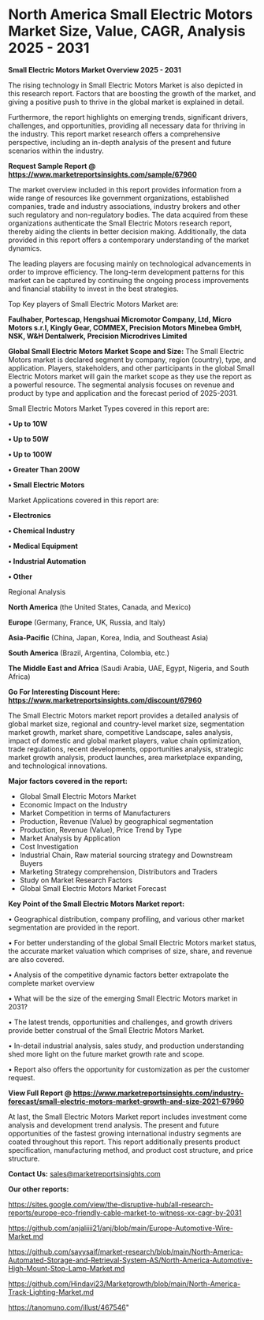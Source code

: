# North America Small Electric Motors Market Size, Value, CAGR, Analysis 2025 - 2031

<Strong> Small Electric Motors Market Overview 2025 - 2031</strong>

The rising technology in Small Electric Motors Market is also depicted in this research report. Factors that are boosting the growth of the market, and giving a positive push to thrive in the global market is explained in detail.

Furthermore, the report highlights on emerging trends, significant drivers, challenges, and opportunities, providing all necessary data for thriving in the industry. This report market research offers a comprehensive perspective, including an in-depth analysis of the present and future scenarios within the industry.

<strong>Request Sample Report @ <a href=https://www.marketreportsinsights.com/sample/67960>https://www.marketreportsinsights.com/sample/67960</a></strong>

The market overview included in this report provides information from a wide range of resources like government organizations, established companies, trade and industry associations, industry brokers and other such regulatory and non-regulatory bodies. The data acquired from these organizations authenticate the Small Electric Motors research report, thereby aiding the clients in better decision making. Additionally, the data provided in this report offers a contemporary understanding of the market dynamics.

The leading players are focusing mainly on technological advancements in order to improve efficiency. The long-term development patterns for this market can be captured by continuing the ongoing process improvements and financial stability to invest in the best strategies.

Top Key players of Small Electric Motors Market are:

<strong>Faulhaber, Portescap, Hengshuai Micromotor Company, Ltd, Micro Motors s.r.l, Kingly Gear, COMMEX, Precision Motors Minebea GmbH, NSK, W&H Dentalwerk, Precision Microdrives Limited</strong>

<strong><b>Global Small Electric Motors Market Scope and Size:</b></strong>
The Small Electric Motors market is declared segment by company, region (country), type, and application. Players, stakeholders, and other participants in the global Small Electric Motors market will gain the market scope as they use the report as a powerful resource. The segmental analysis focuses on revenue and product by type and application and the forecast period of 2025-2031.

Small Electric Motors Market Types covered in this report are:

<strong>• Up to 10W

• Up to 50W

• Up to 100W

• Greater Than 200W

• Small Electric Motors</strong>

Market Applications covered in this report are:

<strong>• Electronics

• Chemical Industry

• Medical Equipment

• Industrial Automation

• Other</strong> 

Regional Analysis

<strong>North America</strong> (the United States, Canada, and Mexico)

<strong>Europe</strong> (Germany, France, UK, Russia, and Italy)

<strong>Asia-Pacific</strong> (China, Japan, Korea, India, and Southeast Asia)

<strong>South America</strong> (Brazil, Argentina, Colombia, etc.)

<strong>The Middle East and Africa</strong> (Saudi Arabia, UAE, Egypt, Nigeria, and South Africa)

<strong>Go For Interesting Discount Here: <a href=https://www.marketreportsinsights.com/discount/67960>https://www.marketreportsinsights.com/discount/67960</a></strong>

The Small Electric Motors market report provides a detailed analysis of global market size, regional and country-level market size, segmentation market growth, market share, competitive Landscape, sales analysis, impact of domestic and global market players, value chain optimization, trade regulations, recent developments, opportunities analysis, strategic market growth analysis, product launches, area marketplace expanding, and technological innovations.

<strong><b>Major factors covered in the report:</b></strong>
<ul>
  <li>Global Small Electric Motors Market </li>
  <li>Economic Impact on the Industry</li>
  <li>Market Competition in terms of Manufacturers</li>
  <li>Production, Revenue (Value) by geographical segmentation</li>
  <li>Production, Revenue (Value), Price Trend by Type</li>
  <li>Market Analysis by Application</li>
  <li>Cost Investigation</li>
  <li>Industrial Chain, Raw material sourcing strategy and Downstream Buyers</li>
  <li>Marketing Strategy comprehension, Distributors and Traders</li>
  <li>Study on Market Research Factors</li>
  <li>Global Small Electric Motors Market Forecast</li>
</ul>

<strong><b>Key Point of the Small Electric Motors Market report:</b></strong>

• Geographical distribution, company profiling, and various other market segmentation are provided in the report.

• For better understanding of the global Small Electric Motors market status, the accurate market valuation which comprises of size, share, and revenue are also covered.

• Analysis of the competitive dynamic factors better extrapolate the complete market overview

• What will be the size of the emerging Small Electric Motors market in 2031?

• The latest trends, opportunities and challenges, and growth drivers provide better construal of the Small Electric Motors Market.

• In-detail industrial analysis, sales study, and production understanding shed more light on the future market growth rate and scope.

• Report also offers the opportunity for customization as per the customer request.

<strong><b>View Full Report @ <a href=https://www.marketreportsinsights.com/industry-forecast/small-electric-motors-market-growth-and-size-2021-67960>https://www.marketreportsinsights.com/industry-forecast/small-electric-motors-market-growth-and-size-2021-67960</a></b></strong>


At last, the Small Electric Motors Market report includes investment come analysis and development trend analysis. The present and future opportunities of the fastest growing international industry segments are coated throughout this report. This report additionally presents product specification, manufacturing method, and product cost structure, and price structure.

<strong>Contact Us:</strong>
sales@marketreportsinsights.com

<strong>Our other reports:</strong>

<a href=https://sites.google.com/view/the-disruptive-hub/all-research-reports/europe-eco-friendly-cable-market-to-witness-xx-cagr-by-2031>https://sites.google.com/view/the-disruptive-hub/all-research-reports/europe-eco-friendly-cable-market-to-witness-xx-cagr-by-2031</a>

<a href=https://github.com/anjaliiii21/anj/blob/main/Europe-Automotive-Wire-Market.md>https://github.com/anjaliiii21/anj/blob/main/Europe-Automotive-Wire-Market.md</a>

<a href=https://github.com/sayysaif/market-research/blob/main/North-America-Automated-Storage-and-Retrieval-System-AS/North-America-Automotive-High-Mount-Stop-Lamp-Market.md>https://github.com/sayysaif/market-research/blob/main/North-America-Automated-Storage-and-Retrieval-System-AS/North-America-Automotive-High-Mount-Stop-Lamp-Market.md</a>

<a href=https://github.com/Hindavi23/Marketgrowth/blob/main/North-America-Track-Lighting-Market.md>https://github.com/Hindavi23/Marketgrowth/blob/main/North-America-Track-Lighting-Market.md</a>

<a href=https://tanomuno.com/illust/467546>https://tanomuno.com/illust/467546</a>"
